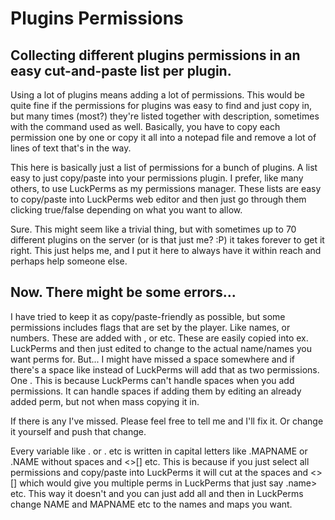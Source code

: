 # Plugins Permissions
## Collecting different plugins permissions in an easy cut-and-paste list per plugin.

Using a lot of plugins means adding a lot of permissions. This would be quite fine if the permissions for plugins was easy to find and just copy in, but many times (most?) they're listed together with description, sometimes with the command used as well. Basically, you have to copy each permission one by one or copy it all into a notepad file and remove a lot of lines of text that's in the way.

This here is basically just a list of permissions for a bunch of plugins. A list easy to just copy/paste into your permissions plugin. I prefer, like many others, to use LuckPerms as my permissions manager. These lists are easy to copy/paste into LuckPerms web editor and then just go through them clicking true/false depending on what you want to allow. 

Sure. This might seem like a trivial thing, but with sometimes up to 70 different plugins on the server (or is that just me? :P) it takes forever to get it right. This just helps me, and I put it here to always have it within reach and perhaps help someone else.

## Now. There might be some errors...
I have tried to keep it as copy/paste-friendly as possible, but some permissions includes flags that are set by the player. Like names, or numbers. These are added with <name>, <number> or <flagname> etc. 
These are easily copied into ex. LuckPerms and then just edited to change <name> to the actual name/names you want perms for. But... I might have missed a space somewhere and if there's a space like <region name> instead of <regionname> LuckPerms will add that as two permissions. One <region and one name>. This is because LuckPerms can't handle spaces when you add permissions. It can handle spaces if adding them by editing an already added perm, but not when mass copying it in.
  
  If there is any I've missed. Please feel free to tell me and I'll fix it. Or change it yourself and push that change.

  
  Every variable like .<map name> or .<name> etc is written in capital letters like .MAPNAME or .NAME without spaces and <>[] etc. This is because if you just select all permissions and copy/paste into LuckPerms it will cut at the spaces and <>[] which would give you multiple perms in LuckPerms that just say .name> etc. This way it doesn't and you can just add all and then in LuckPerms change NAME and MAPNAME etc to the names and maps you want. 
